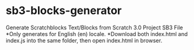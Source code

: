 # sb3-blocks-generator
Generate Scratchblocks Text/Blocks from Scratch 3.0 Project SB3 File
*Only generates for English (en) locale.
*Download both index.html and index.js into the same folder, then open index.html in browser.
